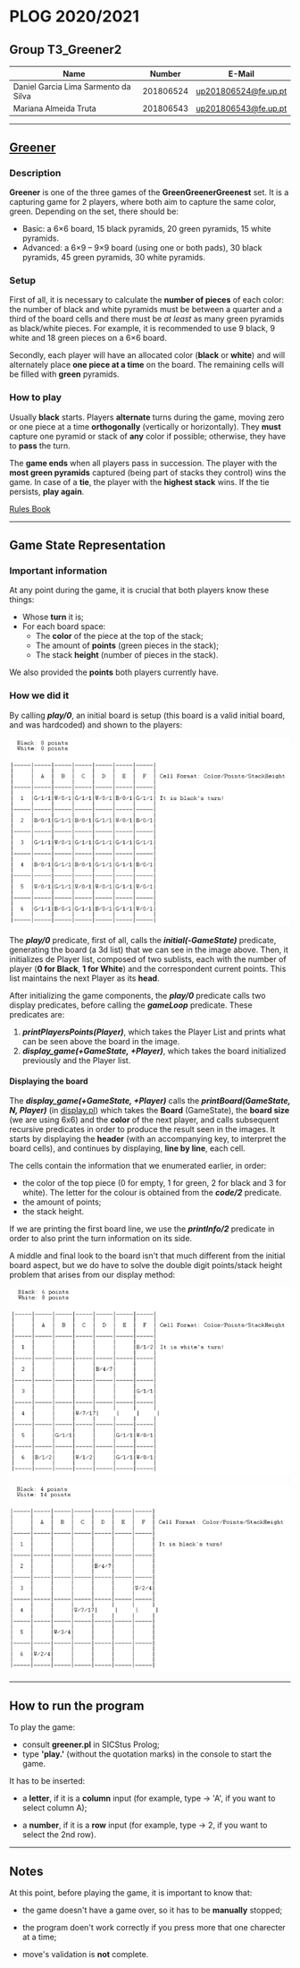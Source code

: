 # PLOG 2020/2021  

## Group T3_Greener2

| Name             | Number    | E-Mail             |
| ---------------- | --------- | ------------------ |
| Daniel Garcia Lima Sarmento da Silva    | 201806524 |up201806524@fe.up.pt|
| Mariana Almeida Truta    | 201806543 |up201806543@fe.up.pt|

----

## [Greener](https://www.boardgamegeek.com/boardgame/226081/greener)

### Description

**Greener** is one of the three games of the **GreenGreenerGreenest** set. It is a capturing game for 2 players, where both aim to capture the same color, green.
Depending on the set, there should be:

* Basic: a 6×6 board, 15 black pyramids, 20 green pyramids, 15 white pyramids.
* Advanced: a 6×9 – 9×9 board (using one or both pads), 30 black pyramids, 45 green pyramids, 30 white pyramids.

### Setup  

First of all, it is necessary to calculate the **number of pieces** of each color: the number of black and white pyramids must be between a quarter and a third of the board cells and there must be _at least_ as many green pyramids as black/white pieces.  For example, it is recommended to use 9 black, 9 white and 18 green pieces on a 6×6 board.

Secondly, each player will have an allocated color (**black** or **white**) and will alternately place **one piece at a time** on the board. The remaining cells will be filled with **green** pyramids.

### How to play

Usually **black** starts. Players **alternate** turns during the game, moving zero or one piece at a time **orthogonally** (vertically or horizontally). They **must** capture one pyramid or stack of **any** color if possible; otherwise, they have to **pass** the turn. 	

The **game ends** when all players pass in succession. The player with the **most green pyramids** captured (being part of stacks they control) wins the game. In case of a **tie**, the player with the **highest stack** wins. If the tie persists, **play again**.

[Rules Book](https://nestorgames.com/rulebooks/GREENGREENERGREENEST_EN.pdf)

----

## Game State Representation

### **Important information**

At any point during the game, it is crucial that both players know these things:

* Whose **turn** it is;
* For each board space:
    - The **color** of the piece at the top of the stack;
    - The amount of **points** (green pieces in the stack);
    - The stack **height** (number of pieces in the stack).

We also provided the **points** both players currently have.

### **How we did it**

By calling ***play/0***, an initial board is setup (this board is a valid initial board, and was hardcoded) and shown to the players:

![initial Board](images/initial.png)

The ***play/0*** predicate, first of all, calls the ***initial(-GameState)*** predicate, generating the board (a 3d list) that we can see in the image above. Then, it initializes de Player list, composed of two sublists, each with the number of player (**0 for Black**, **1 for White**) and the correspondent current points. This list maintains the next Player as its **head**.

After initializing the game components, the ***play/0*** predicate calls two display predicates, before calling the ***gameLoop*** predicate. These predicates are:

1. ***printPlayersPoints(Player)***, which takes the Player List and prints what can be seen above the board in the image.
2. ***display_game(+GameState, +Player)***, which takes the board initialized previously and the Player list.

#### **Displaying the board**

The ***display_game(+GameState, +Player)*** calls the ***printBoard(GameState, N, Player)*** (in [display.pl](display.pl)) which takes the **Board** (GameState), the **board size** (we are using 6x6) and the **color** of the next player, and calls subsequent recursive predicates in order to produce the result seen in the images. It starts by displaying the **header** (with an accompanying key, to interpret the board cells), and continues by displaying, **line by line**, each cell.

The cells contain the information that we enumerated earlier, in order:

* the color of the top piece (0 for empty, 1 for green, 2 for black and 3 for white). The letter for the colour is obtained from the ***code/2*** predicate.
* the amount of points;
* the stack height.

If we are printing the first board line, we use the ***printInfo/2*** predicate in order to also print the turn information on its side.

A middle and final look to the board isn't that much different from the initial board aspect, but we do have to solve the double digit points/stack height problem that arises from our display method:

![mid](images/mid.png)

![final](images/final.png)

----

## How to run the program

To play the game:

* consult **greener.pl** in SICStus Prolog;
* type **'play.'** (without the quotation marks) in the console to start the game.

It has to be inserted:

* a **letter**, if it is a **column** input (for example, type -> 'A', if you want to select column A);

* a **number**, if it is a **row** input (for example, type -> 2, if you want to select the 2nd row).

----

## Notes

At this point, before playing the game, it is important to know that:

* the game doesn't have a game over, so it has to be **manually** stopped;

* the program doen't work correctly if you press more that one charecter at a time;

* move's validation is **not** complete.
